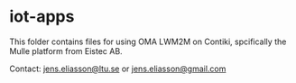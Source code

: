 # iot-apps
This folder contains files for using OMA LWM2M on Contiki, spcifically the Mulle platform from Eistec AB.

Contact: jens.eliasson@ltu.se or jens.eliasson@gmail.com

